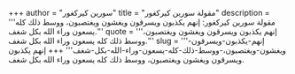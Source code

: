 +++
author = "سورين كيركغور"
title = "مقولة سورين كيركغور"
description = '''مقولة سورين كيركغور: إنهم يكذبون ويسرقون ويغشون ويغتصبون، ووسط ذلك كله يسعون وراء الله بكل شغف.'''
quote = '''إنهم يكذبون ويسرقون ويغشون ويغتصبون، ووسط ذلك كله يسعون وراء الله بكل شغف.'''
slug = '''إنهم-يكذبون-ويسرقون-ويغشون-ويغتصبون،-ووسط-ذلك-كله-يسعون-وراء-الله-بكل-شغف'''
+++
إنهم يكذبون ويسرقون ويغشون ويغتصبون، ووسط ذلك كله يسعون وراء الله بكل شغف.
